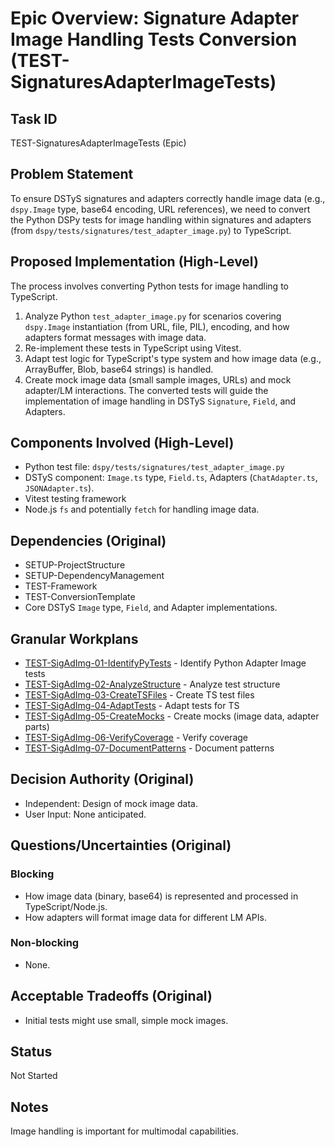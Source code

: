 # Epic Overview: Signature Adapter Image Handling Tests Conversion (TEST-SignaturesAdapterImageTests)

## Task ID
TEST-SignaturesAdapterImageTests (Epic)

## Problem Statement
To ensure DSTyS signatures and adapters correctly handle image data (e.g., `dspy.Image` type, base64 encoding, URL references), we need to convert the Python DSPy tests for image handling within signatures and adapters (from `dspy/tests/signatures/test_adapter_image.py`) to TypeScript.

## Proposed Implementation (High-Level)
The process involves converting Python tests for image handling to TypeScript.
1.  Analyze Python `test_adapter_image.py` for scenarios covering `dspy.Image` instantiation (from URL, file, PIL), encoding, and how adapters format messages with image data.
2.  Re-implement these tests in TypeScript using Vitest.
3.  Adapt test logic for TypeScript's type system and how image data (e.g., ArrayBuffer, Blob, base64 strings) is handled.
4.  Create mock image data (small sample images, URLs) and mock adapter/LM interactions.
The converted tests will guide the implementation of image handling in DSTyS `Signature`, `Field`, and Adapters.

## Components Involved (High-Level)
- Python test file: `dspy/tests/signatures/test_adapter_image.py`
- DSTyS component: `Image.ts` type, `Field.ts`, Adapters (`ChatAdapter.ts`, `JSONAdapter.ts`).
- Vitest testing framework
- Node.js `fs` and potentially `fetch` for handling image data.

## Dependencies (Original)
- SETUP-ProjectStructure
- SETUP-DependencyManagement
- TEST-Framework
- TEST-ConversionTemplate
- Core DSTyS `Image` type, `Field`, and Adapter implementations.

## Granular Workplans
- [TEST-SigAdImg-01-IdentifyPyTests](../../Documentation/Plans/TEST-SigAdImg-01-IdentifyPyTests.md) - Identify Python Adapter Image tests
- [TEST-SigAdImg-02-AnalyzeStructure](../../Documentation/Plans/TEST-SigAdImg-02-AnalyzeStructure.md) - Analyze test structure
- [TEST-SigAdImg-03-CreateTSFiles](../../Documentation/Plans/TEST-SigAdImg-03-CreateTSFiles.md) - Create TS test files
- [TEST-SigAdImg-04-AdaptTests](../../Documentation/Plans/TEST-SigAdImg-04-AdaptTests.md) - Adapt tests for TS
- [TEST-SigAdImg-05-CreateMocks](../../Documentation/Plans/TEST-SigAdImg-05-CreateMocks.md) - Create mocks (image data, adapter parts)
- [TEST-SigAdImg-06-VerifyCoverage](../../Documentation/Plans/TEST-SigAdImg-06-VerifyCoverage.md) - Verify coverage
- [TEST-SigAdImg-07-DocumentPatterns](../../Documentation/Plans/TEST-SigAdImg-07-DocumentPatterns.md) - Document patterns

## Decision Authority (Original)
- Independent: Design of mock image data.
- User Input: None anticipated.

## Questions/Uncertainties (Original)
### Blocking
- How image data (binary, base64) is represented and processed in TypeScript/Node.js.
- How adapters will format image data for different LM APIs.
### Non-blocking
- None.

## Acceptable Tradeoffs (Original)
- Initial tests might use small, simple mock images.

## Status
Not Started

## Notes
Image handling is important for multimodal capabilities.
